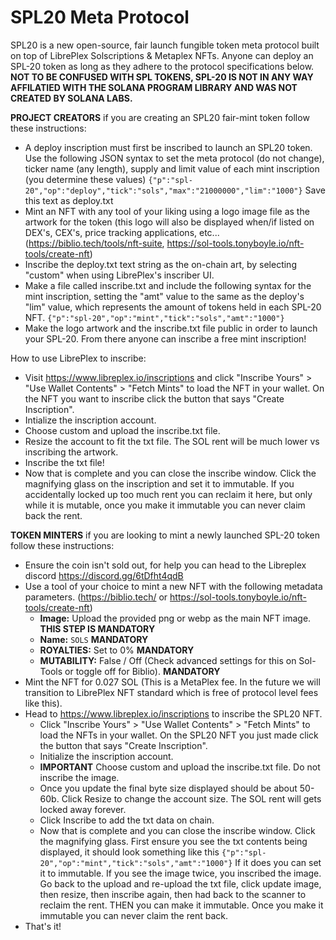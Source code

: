 # SPL20 Meta Protocol

SPL20 is a new open-source, fair launch fungible token meta protocol built on top of LibrePlex Solscriptions & Metaplex NFTs. Anyone can deploy an SPL-20 token as long as they adhere to the protocol specifications below. **NOT TO BE CONFUSED WITH SPL TOKENS, SPL-20 IS NOT IN ANY WAY AFFILATIED WITH THE SOLANA PROGRAM LIBRARY AND WAS NOT CREATED BY SOLANA LABS.**

**PROJECT CREATORS** if you are creating an SPL20 fair-mint token follow these instructions:
- A deploy inscription must first be inscribed to launch an SPL20 token. Use the following JSON syntax to set the meta protocol (do not change), ticker name (any length), supply and limit value of each mint inscription (you determine these values) ```{"p":"spl-20","op":"deploy","tick":"sols","max":"21000000","lim":"1000"}``` Save this text as deploy.txt
- Mint an NFT with any tool of your liking using a logo image file as the artwork for the token (this logo will also be displayed when/if listed on DEX's, CEX's, price tracking applications, etc... (https://biblio.tech/tools/nft-suite, https://sol-tools.tonyboyle.io/nft-tools/create-nft)
- Inscribe the deploy.txt text string as the on-chain art, by selecting "custom" when using LibrePlex's inscriber UI.
- Make a file called inscribe.txt and include the following syntax for the mint inscription, setting the "amt" value to the same as the deploy's "lim" value, which represents the amount of tokens held in each SPL-20 NFT. ```{"p":"spl-20","op":"mint","tick":"sols","amt":"1000"}```
- Make the logo artwork and the inscribe.txt file public in order to launch your SPL-20. From there anyone can inscribe a free mint inscription!

How to use LibrePlex to inscribe:
   - Visit https://www.libreplex.io/inscriptions and click "Inscribe Yours" > "Use Wallet Contents" > "Fetch Mints" to load the NFT in your wallet. On the NFT you want to inscribe click the button that says "Create Inscription".
   - Intialize the inscription account.
   - Choose custom and upload the inscribe.txt file.
   - Resize the account to fit the txt file. The SOL rent will be much lower vs inscribing the artwork.
   - Inscribe the txt file!
   - Now that is complete and you can close the inscribe window. Click the magnifying glass on the inscription and set it to immutable. If you accidentally locked up too much rent you can reclaim it here, but only while it is mutable, once you make it immutable you can never claim back the rent.


**TOKEN MINTERS** if you are looking to mint a newly launched SPL-20 token follow these instructions:
- Ensure the coin isn't sold out, for help you can head to the Libreplex discord https://discord.gg/6tDfht4qdB
- Use a tool of your choice to mint a new NFT with the following metadata parameters. (https://biblio.tech/ or https://sol-tools.tonyboyle.io/nft-tools/create-nft)
   - **Image:** Upload the provided png or webp as the main NFT image. **THIS STEP IS MANDATORY**
   - **Name:** ```SOLS``` **MANDATORY**
   - **ROYALTIES:** Set to 0% **MANDATORY**
   - **MUTABILITY:** False / Off (Check advanced settings for this on Sol-Tools or toggle off for Biblio). **MANDATORY**
- Mint the NFT for 0.027 SOL (This is a MetaPlex fee. In the future we will transition to LibrePlex NFT standard which is free of protocol level fees like this).
- Head to https://www.libreplex.io/inscriptions to inscribe the SPL20 NFT.
   - Click "Inscribe Yours" > "Use Wallet Contents" > "Fetch Mints" to load the NFTs in your wallet. On the SPL20 NFT you just made click the button that says "Create Inscription".
   - Initialize the inscription account.
   - **IMPORTANT** Choose custom and upload the inscribe.txt file. Do not inscribe the image.
   - Once you update the final byte size displayed should be about 50-60b. Click Resize to change the account size. The SOL rent will gets locked away forever.
   - Click Inscribe to add the txt data on chain.
   - Now that is complete and you can close the inscribe window. Click the magnifying glass. First ensure you see the txt contents being displayed, it should look something like this ```{"p":"spl-20","op":"mint","tick":"sols","amt":"1000"}``` If it does you can set it to immutable. If you see the image twice, you inscribed the image. Go back to the upload and re-upload the txt file, click update image, then resize, then inscribe again, then had back to the scanner to reclaim the rent. THEN you can make it immutable. Once you make it immutable you can never claim the rent back.
- That's it!


